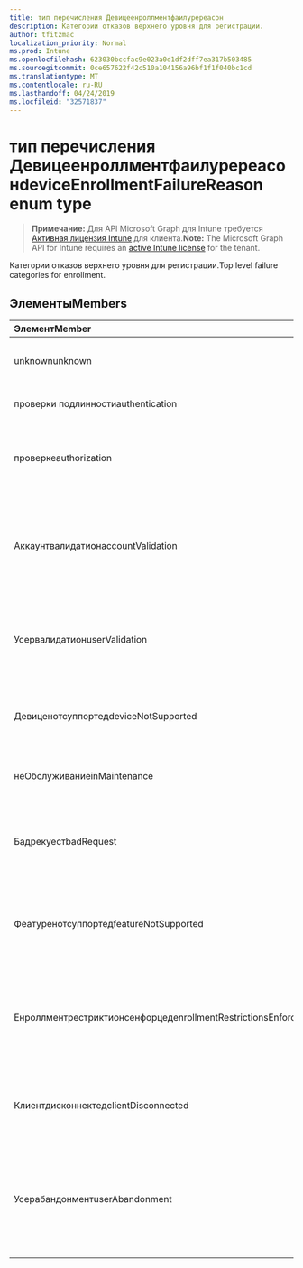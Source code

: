 ```yaml
---
title: тип перечисления Девицеенроллментфаилуререасон
description: Категории отказов верхнего уровня для регистрации.
author: tfitzmac
localization_priority: Normal
ms.prod: Intune
ms.openlocfilehash: 623030bccfac9e023a0d1df2dff7ea317b503485
ms.sourcegitcommit: 0ce657622f42c510a104156a96bf1f1f040bc1cd
ms.translationtype: MT
ms.contentlocale: ru-RU
ms.lasthandoff: 04/24/2019
ms.locfileid: "32571837"
---
```

# <a name="deviceenrollmentfailurereason-enum-type"></a><span data-ttu-id="d106c-103">тип перечисления Девицеенроллментфаилуререасон</span><span class="sxs-lookup"><span data-stu-id="d106c-103">deviceEnrollmentFailureReason enum type</span></span>

> <span data-ttu-id="d106c-104">**Примечание:** Для API Microsoft Graph для Intune требуется [Активная лицензия Intune](https://go.microsoft.com/fwlink/?linkid=839381) для клиента.</span><span class="sxs-lookup"><span data-stu-id="d106c-104">**Note:** The Microsoft Graph API for Intune requires an [active Intune license](https://go.microsoft.com/fwlink/?linkid=839381) for the tenant.</span></span>

<span data-ttu-id="d106c-105">Категории отказов верхнего уровня для регистрации.</span><span class="sxs-lookup"><span data-stu-id="d106c-105">Top level failure categories for enrollment.</span></span>

## <a name="members"></a><span data-ttu-id="d106c-106">Элементы</span><span class="sxs-lookup"><span data-stu-id="d106c-106">Members</span></span>
|<span data-ttu-id="d106c-107">Элемент</span><span class="sxs-lookup"><span data-stu-id="d106c-107">Member</span></span>|<span data-ttu-id="d106c-108">Значение</span><span class="sxs-lookup"><span data-stu-id="d106c-108">Value</span></span>|<span data-ttu-id="d106c-109">Описание</span><span class="sxs-lookup"><span data-stu-id="d106c-109">Description</span></span>|
|:---|:---|:---|
|<span data-ttu-id="d106c-110">unknown</span><span class="sxs-lookup"><span data-stu-id="d106c-110">unknown</span></span>|<span data-ttu-id="d106c-111">нуль</span><span class="sxs-lookup"><span data-stu-id="d106c-111">0</span></span>|<span data-ttu-id="d106c-112">Значение по умолчанию, причина сбоя неизвестна.</span><span class="sxs-lookup"><span data-stu-id="d106c-112">Default value, failure reason is unknown.</span></span>|
|<span data-ttu-id="d106c-113">проверки подлинности</span><span class="sxs-lookup"><span data-stu-id="d106c-113">authentication</span></span>|<span data-ttu-id="d106c-114">1 </span><span class="sxs-lookup"><span data-stu-id="d106c-114">1</span></span>|<span data-ttu-id="d106c-115">Ошибка проверки поДлинности</span><span class="sxs-lookup"><span data-stu-id="d106c-115">Authentication failed</span></span>|
|<span data-ttu-id="d106c-116">проверке</span><span class="sxs-lookup"><span data-stu-id="d106c-116">authorization</span></span>|<span data-ttu-id="d106c-117">2 </span><span class="sxs-lookup"><span data-stu-id="d106c-117">2</span></span>|<span data-ttu-id="d106c-118">Вызов прошел проверку подлинности, но не авторизован для регистрации.</span><span class="sxs-lookup"><span data-stu-id="d106c-118">Call was authenticated, but not authorized to enroll.</span></span>|
|<span data-ttu-id="d106c-119">Аккаунтвалидатион</span><span class="sxs-lookup"><span data-stu-id="d106c-119">accountValidation</span></span>|<span data-ttu-id="d106c-120">3 </span><span class="sxs-lookup"><span data-stu-id="d106c-120">3</span></span>|<span data-ttu-id="d106c-121">Не удалось проверить учетную запись для регистрации.</span><span class="sxs-lookup"><span data-stu-id="d106c-121">Failed to validate the account for enrollment.</span></span> <span data-ttu-id="d106c-122">(Учетная запись заблокирована, регистрация не включена)</span><span class="sxs-lookup"><span data-stu-id="d106c-122">(Account blocked, enrollment not enabled)</span></span>|
|<span data-ttu-id="d106c-123">Усервалидатион</span><span class="sxs-lookup"><span data-stu-id="d106c-123">userValidation</span></span>|<span data-ttu-id="d106c-124">4 </span><span class="sxs-lookup"><span data-stu-id="d106c-124">4</span></span>|<span data-ttu-id="d106c-125">Не удалось проверить пользователя.</span><span class="sxs-lookup"><span data-stu-id="d106c-125">User could not be validated.</span></span> <span data-ttu-id="d106c-126">(Пользователь не существует, отсутствует лицензия)</span><span class="sxs-lookup"><span data-stu-id="d106c-126">(User does not exist, missing license)</span></span>|
|<span data-ttu-id="d106c-127">Девиценотсуппортед</span><span class="sxs-lookup"><span data-stu-id="d106c-127">deviceNotSupported</span></span>|<span data-ttu-id="d106c-128">5 </span><span class="sxs-lookup"><span data-stu-id="d106c-128">5</span></span>|<span data-ttu-id="d106c-129">Устройство не поддерживается для управления мобильными устройствами.</span><span class="sxs-lookup"><span data-stu-id="d106c-129">Device is not supported for mobile device management.</span></span>|
|<span data-ttu-id="d106c-130">неОбслуживание</span><span class="sxs-lookup"><span data-stu-id="d106c-130">inMaintenance</span></span>|<span data-ttu-id="d106c-131">6 </span><span class="sxs-lookup"><span data-stu-id="d106c-131">6</span></span>|<span data-ttu-id="d106c-132">Учетная запись находится в состоянии обслуживания.</span><span class="sxs-lookup"><span data-stu-id="d106c-132">Account is in maintenance.</span></span>|
|<span data-ttu-id="d106c-133">Бадрекуест</span><span class="sxs-lookup"><span data-stu-id="d106c-133">badRequest</span></span>|<span data-ttu-id="d106c-134">7 </span><span class="sxs-lookup"><span data-stu-id="d106c-134">7</span></span>|<span data-ttu-id="d106c-135">Клиент отправил запрос, который не распознаются или не поддерживается службой.</span><span class="sxs-lookup"><span data-stu-id="d106c-135">Client sent a request that is not understood/supported by the service.</span></span>|
|<span data-ttu-id="d106c-136">Феатуренотсуппортед</span><span class="sxs-lookup"><span data-stu-id="d106c-136">featureNotSupported</span></span>|<span data-ttu-id="d106c-137">8 </span><span class="sxs-lookup"><span data-stu-id="d106c-137">8</span></span>|<span data-ttu-id="d106c-138">Функции, используемые этой регистрацией, не поддерживаются для этой учетной записи.</span><span class="sxs-lookup"><span data-stu-id="d106c-138">Feature(s) used by this enrollment are not supported for this account.</span></span>|
|<span data-ttu-id="d106c-139">Енроллментрестриктионсенфорцед</span><span class="sxs-lookup"><span data-stu-id="d106c-139">enrollmentRestrictionsEnforced</span></span>|<span data-ttu-id="d106c-140">9 </span><span class="sxs-lookup"><span data-stu-id="d106c-140">9</span></span>|<span data-ttu-id="d106c-141">Ограничения на регистрацию, настроенные администратором, заблокировали эту регистрацию.</span><span class="sxs-lookup"><span data-stu-id="d106c-141">Enrollment restrictions configured by admin blocked this enrollment.</span></span>|
|<span data-ttu-id="d106c-142">Клиентдисконнектед</span><span class="sxs-lookup"><span data-stu-id="d106c-142">clientDisconnected</span></span>|<span data-ttu-id="d106c-143">10 </span><span class="sxs-lookup"><span data-stu-id="d106c-143">10</span></span>|<span data-ttu-id="d106c-144">Превышено время ожидания клиента, или Регистрация прервана ендусер.</span><span class="sxs-lookup"><span data-stu-id="d106c-144">Client timed out or enrollment was aborted by enduser.</span></span>|
|<span data-ttu-id="d106c-145">Усерабандонмент</span><span class="sxs-lookup"><span data-stu-id="d106c-145">userAbandonment</span></span>|<span data-ttu-id="d106c-146">11 </span><span class="sxs-lookup"><span data-stu-id="d106c-146">11</span></span>|<span data-ttu-id="d106c-147">Регистрация отменена ендусер.</span><span class="sxs-lookup"><span data-stu-id="d106c-147">Enrollment was abandoned by enduser.</span></span> <span data-ttu-id="d106c-148">(Ендусер запустил входящую миграцию, но не смог выполнить ее своевременно)</span><span class="sxs-lookup"><span data-stu-id="d106c-148">(Enduser started onboarding but failed to complete it in timely manner)</span></span>|


<!-- {
  "type": "#page.annotation",
  "suppressions": [
     "Warning: Enum deviceEnrollmentFailureReason has some values specified and others unspecified."
  ],
}
-->

